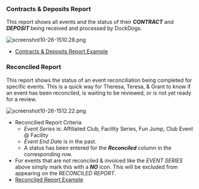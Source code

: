 ### Contracts & Deposits Report

This report shows all events and the status of their **_CONTRACT_** and **_DEPOSIT_** being received and processed by DockDogs.

![screenshot10-26-1510.28.png](https://bitbucket.org/repo/ppdrXq/images/2842998056-screenshot10-26-1510.28.png)

* [Contracts & Deposits Report Example](https://docs.google.com/spreadsheets/d/1xHFebu4F-QAJVr_uh_Bt681-4HW-s4oOknq_eZmadHc/edit?usp=sharing)

### Reconciled Report

This report shows the status of an event reconciliation being completed for specific events. This is a quick way for Theresa, Teresa, & Grant to know if an event has been reconciled, is waiting to be reviewed, or is not yet ready for a review.

![screenshot10-26-1512.22.png](https://bitbucket.org/repo/ppdrXq/images/3809009345-screenshot10-26-1512.22.png)

* Reconcilied Report Criteria
	* _Event Series_ is: Affiliated Club, Facility Series, Fun Jump, Club Event @ Facility
	* _Event End Date_ is in the past.
	* A status has been entered for the **_Reconciled_** column in the corresponding row.
* For events that are not reconciled & invoiced like the _EVENT SERIES_ above simply mark this with a **_NO_** icon. This will be excluded from appearing on the _RECONCILED REPORT_.
* [Reconciled Report Example](https://docs.google.com/spreadsheets/d/14S2ZnPWy9MlFEUC2IC7FR7n9A0eWB28UXMJJxPAwbxk/edit?usp=sharing)